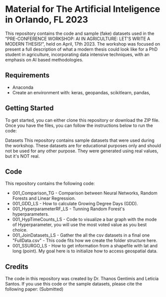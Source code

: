 # Material for The Artificial Inteligence in Orlando, FL 2023
 
This repository contains the code and sample (fake) datasets used in the "PRE-CONFERENCE WORKSHOP: AI IN AGRICULTURE: LET'S WRITE A MODERN THESIS!", held on April, 17th 2023. The workshop was focused on present a full description of what a modern thesis could look like for a PhD student in agriculture, incorporating data intensive techniques, with an emphasis on AI based methodologies.

## Requirements
- Anaconda
- Create an environment with: keras, geopandas, scikitlearn, pandas, 

## Getting Started
To get started, you can either clone this repository or download the ZIP file. Once you have the files, you can follow the instructions below to run the code:

Datasets
This repository contains sample datasets that were used during the workshop. These datasets are for educational purposes only and should not be used for any other purpose. They were generated using real values, but it's NOT real.

## Code
This repository contains the following code:
- 001_Comparison_TG - Comparison between Neural Networks, Random Forests and Linear Regression.
- 001_GDD_LS - How to calculate Growing Degree Days (GDD).
- 001_HyperparameterRF_LS - Tunning Random Forest's hyperparameters.
- 001_HypTimeCounts_LS - Code to visualize a bar graph with the mode of Hyperparameter, you will use the most voted value as you best choice.
- 001_JoinDatasets_LS - Gather the all the csv datasets in a final one "FullData.csv" - This code fits how we create the folder structure here.
- 001_SSURGO_LS - How to get information from a shapefile with lat and long (point). My goal here is to initialize how to access geospatial data.

## Credits
The code in this repository was created by Dr. Thanos Gentimis and Leticia Santos. If you use this code or the sample datasets, please cite the following paper: (Submitted)


